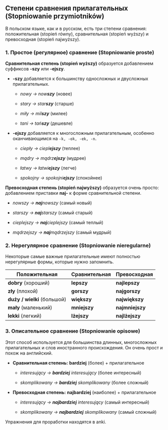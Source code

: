 ## Степени сравнения прилагательных (Stopniowanie przymiotników)

В польском языке, как и в русском, есть три степени сравнения: положительная (stopień równy), сравнительная (stopień wyższy) и превосходная (stopień najwyższy).

### 1. Простое (регулярное) сравнение (Stopniowanie proste)

**Сравнительная степень (stopień wyższy)** образуется добавлением суффиксов **-szy** или **-ejszy**.

- **-szy** добавляется к большинству односложных и двусложных прилагательных.
    
    - _nowy -> now**szy**_ (новее)
        
    - _stary -> star**szy**_ (старше)
        
    - _miły -> mil**szy**_ (милее)
        
    - _tani -> tań**szy**_ (дешевле)
        
- **-ejszy** добавляется к многосложным прилагательным, особенно оканчивающимся на `-k, -ok, -ek, -n`.
    
    - _ciepły -> ciepl**ejszy**_ (теплее)
        
    - _mądry -> mądrz**ejszy**_ (мудрее)
        
    - _łatwy -> łatwi**ejszy**_ (легче)
        
    - _spokojny -> spokojni**ejszy**_ (спокойнее)
        

**Превосходная степень (stopień najwyższy)** образуется очень просто: добавлением приставки **naj-** к форме сравнительной степени.

- _nowszy -> **naj**nowszy_ (самый новый)
    
- _starszy -> **naj**starszy_ (самый старый)
    
- _cieplejszy -> **naj**cieplejszy_ (самый теплый)
    
- _mądrzejszy -> **naj**mądrzejszy_ (самый мудрый)
    

### 2. Нерегулярное сравнение (Stopniowanie nieregularne)

Некоторые самые важные прилагательные имеют полностью нерегулярные формы, которые нужно запомнить.

|Положительная|Сравнительная|Превосходная|
|---|---|---|
|**dobry** (хороший)|**lepszy**|**najlepszy**|
|**zły** (плохой)|**gorszy**|**najgorszy**|
|**duży / wielki** (большой)|**większy**|**największy**|
|**mały** (маленький)|**mniejszy**|**najmniejszy**|
|**lekki** (легкий)|**lżejszy**|**najlżejszy**|

### 3. Описательное сравнение (Stopniowanie opisowe)

Этот способ используется для большинства длинных, многосложных прилагательных и слов иностранного происхождения. Он очень прост и похож на английский.

- **Сравнительная степень:** **bardziej** (более) + прилагательное
    
    - _interesujący -> **bardziej** interesujący_ (более интересный)
        
    - _skomplikowany -> **bardziej** skomplikowany_ (более сложный)
        
- **Превосходная степень:** **najbardziej** (наиболее) + прилагательное
    
    - _interesujący -> **najbardziej** interesujący_ (самый интересный)
        
    - _skomplikowany -> **najbardziej** skomplikowany_ (самый сложный)
        

Упражнения для проработки находятся в anki.